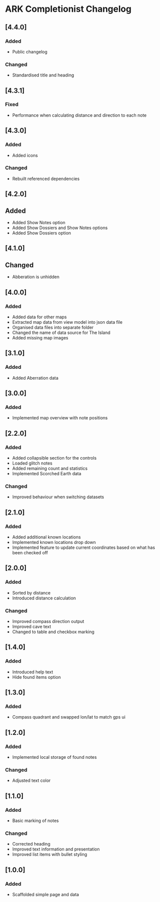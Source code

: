 # ARK Completionist Changelog

## [4.4.0]

### Added
- Public changelog

### Changed 
- Standardised title and heading

## [4.3.1]

### Fixed 
- Performance when calculating distance and direction to each note

## [4.3.0]

### Added
- Added icons

### Changed
- Rebuilt referenced dependencies

## [4.2.0]

## Added
- Added Show Notes option
- Added Show Dossiers and Show Notes options
- Added Show Dossiers option

## [4.1.0]

## Changed
- Abberation is unhidden

## [4.0.0]

### Added
- Added data for other maps
- Extracted map data from view model into json data file
- Organised data files into separate folder
- Changed the name of data source for The Island
- Added missing map images

## [3.1.0]

### Added
- Added Aberration data

## [3.0.0]

### Added
- Implemented map overview with note positions

## [2.2.0]

### Added
- Added collapsible section for the controls
- Loaded glitch notes
- Added remaining count and statistics
- Implemented Scorched Earth data

### Changed
- Improved behaviour when switching datasets

## [2.1.0]

### Added
- Added additional known locations
- Implemented known locations drop down
- Implemented feature to update current coordinates based on what has been checked off

## [2.0.0]

### Added
- Sorted by distance
- Introduced distance calculation

### Changed
- Improved compass direction output
- Improved cave text
- Changed to table and checkbox marking

## [1.4.0]

### Added
- Introduced help text 
- Hide found items option

## [1.3.0]

### Added
- Compass quadrant and swapped lon/lat to match gps ui

## [1.2.0]

### Added
- Implemented local storage of found notes

### Changed
- Adjusted text color

## [1.1.0]

### Added
- Basic marking of notes

### Changed
- Corrected heading
- Improved text information and presentation
- Improved list items with bullet styling

## [1.0.0]

### Added
- Scaffolded simple page and data
